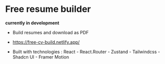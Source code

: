 # Free resume builder

**currently in development**

- Build resumes and download as PDF

- https://free-cv-build.netlify.app/

- Built with technologies : React - React.Router - Zustand - Tailwindcss - Shadcn UI - Framer Motion
